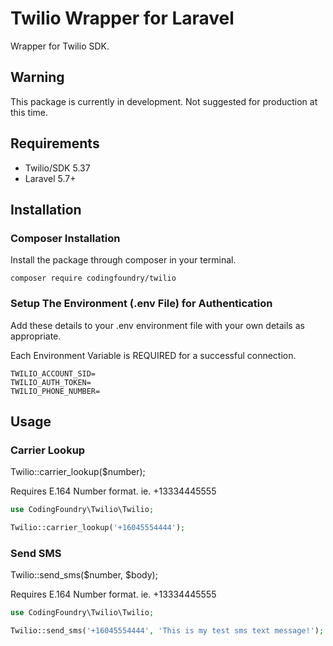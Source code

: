 # Twilio Wrapper for Laravel
Wrapper for Twilio SDK. 

## Warning
This package is currently in development. Not suggested for production at this time.

## Requirements
- Twilio/SDK 5.37
- Laravel 5.7+ 

## Installation

### Composer Installation
Install the package through composer in your terminal.

```
composer require codingfoundry/twilio
```

### Setup The Environment (.env File) for Authentication
Add these details to your .env environment file with your own details as appropriate.

Each Environment Variable is REQUIRED for a successful connection.

```
TWILIO_ACCOUNT_SID=
TWILIO_AUTH_TOKEN=
TWILIO_PHONE_NUMBER=
```

## Usage
### Carrier Lookup

Twilio::carrier_lookup($number);

Requires E.164 Number format. ie. +13334445555

```php
use CodingFoundry\Twilio\Twilio;

Twilio::carrier_lookup('+16045554444');
```

### Send SMS

Twilio::send_sms($number, $body);

Requires E.164 Number format. ie. +13334445555
```php
use CodingFoundry\Twilio\Twilio;

Twilio::send_sms('+16045554444', 'This is my test sms text message!');
```
